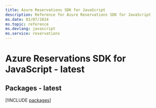 ```yaml
---
title: Azure Reservations SDK for JavaScript
description: Reference for Azure Reservations SDK for JavaScript
ms.date: 03/07/2024
ms.topic: reference
ms.devlang: javascript
ms.service: reservations
---
```

# Azure Reservations SDK for JavaScript - latest
## Packages - latest
[!INCLUDE [packages](reservations-index.md)]